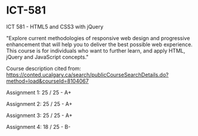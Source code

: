 # ICT-581
ICT 581 - HTML5 and CSS3 with jQuery

"Explore current methodologies of responsive web design and progressive enhancement that will help you to deliver the best possible web experience. This  course is for individuals who want to further learn, and apply HTML, jQuery and JavaScript concepts."

Course description cited from: https://conted.ucalgary.ca/search/publicCourseSearchDetails.do?method=load&courseId=8104067

Assignment 1: 25 / 25 - A+

Assignment 2: 25 / 25 - A+

Assignment 3: 25 / 25 - A+

Assignment 4: 18 / 25 - B-

